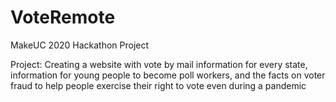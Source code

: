 # VoteRemote
MakeUC 2020 Hackathon Project

Project: Creating a website with vote by mail information for every state, information for young people to become poll workers, and the facts on voter fraud to help people exercise their right to vote even during a pandemic

